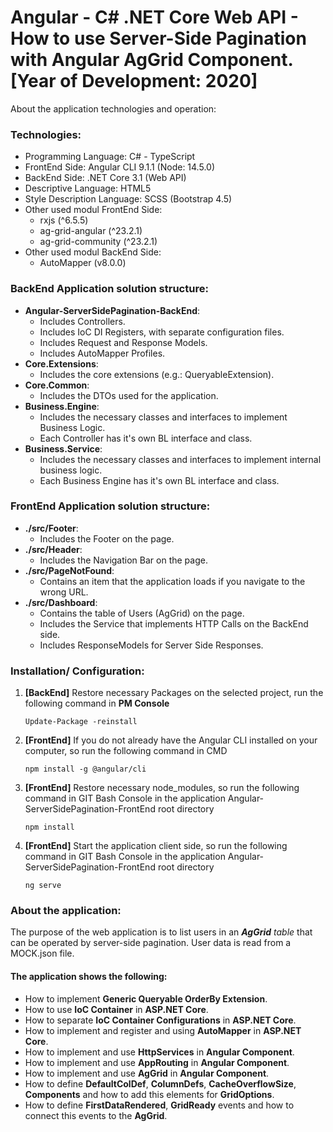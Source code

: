 # Angular - C# .NET Core Web API - How to use Server-Side Pagination with Angular AgGrid Component. [Year of Development: 2020]

About the application technologies and operation:

### Technologies:

- Programming Language: C# - TypeScript
- FrontEnd Side: Angular CLI 9.1.1 (Node: 14.5.0)
- BackEnd Side: .NET Core 3.1 (Web API)
- Descriptive Language: HTML5
- Style Description Language: SCSS (Bootstrap 4.5)
- Other used modul FrontEnd Side:
  - rxjs (^6.5.5)
  - ag-grid-angular (^23.2.1)
  - ag-grid-community (^23.2.1)
- Other used modul BackEnd Side:
  - AutoMapper (v8.0.0)

### BackEnd Application solution structure:

- **Angular-ServerSidePagination-BackEnd**:
  - Includes Controllers.
  - Includes IoC DI Registers, with separate configuration files.
  - Includes Request and Response Models.
  - Includes AutoMapper Profiles.
- **Core.Extensions**:
  - Includes the core extensions (e.g.: QueryableExtension).
- **Core.Common**:
  - Includes the DTOs used for the application.
- **Business.Engine**:
  - Includes the necessary classes and interfaces to implement Business Logic.
  - Each Controller has it's own BL interface and class.
- **Business.Service**:
  - Includes the necessary classes and interfaces to implement internal business logic.
  - Each Business Engine has it's own BL interface and class.

### FrontEnd Application solution structure:

- **./src/Footer**:
  - Includes the Footer on the page.
- **./src/Header**:
  - Includes the Navigation Bar on the page.
- **./src/PageNotFound**:
  - Contains an item that the application loads if you navigate to the wrong URL.
- **./src/Dashboard**:
  - Contains the table of Users (AgGrid) on the page.
  - Includes the Service that implements HTTP Calls on the BackEnd side.
  - Includes ResponseModels for Server Side Responses.

### Installation/ Configuration:

1. **[BackEnd]** Restore necessary Packages on the selected project, run the following command in **PM Console**

   ```
   Update-Package -reinstall
   ```

2. **[FrontEnd]** If you do not already have the Angular CLI installed on your computer, so run the following command in CMD

   ```
   npm install -g @angular/cli
   ```

3. **[FrontEnd]** Restore necessary node_modules, so run the following command in GIT Bash Console in the application Angular-ServerSidePagination-FrontEnd root directory

   ```
   npm install
   ```

4. **[FrontEnd]** Start the application client side, so run the following command in GIT Bash Console in the application Angular-ServerSidePagination-FrontEnd root directory

   ```
   ng serve
   ```

### About the application:

The purpose of the web application is to list users in an **_AgGrid_** _table_ that can be operated by server-side pagination. User data is read from a MOCK.json file.

#### The application shows the following:

- How to implement **Generic Queryable OrderBy Extension**.
- How to use **IoC Container** in **ASP.NET Core**.
- How to separate **IoC Container Configurations** in **ASP.NET Core**.
- How to implement and register and using **AutoMapper** in **ASP.NET Core**.
- How to implement and use **HttpServices** in **Angular Component**.
- How to implement and use **AppRouting** in **Angular Component**.
- How to implement and use **AgGrid** in **Angular Component**.
- How to define **DefaultColDef**, **ColumnDefs**, **CacheOverflowSize**, **Components** and how to add this elements for **GridOptions**.
- How to define **FirstDataRendered**, **GridReady** events and how to connect this events to the **AgGrid**.
